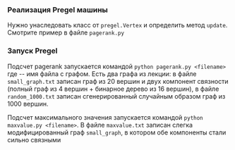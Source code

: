 ### Реализация Pregel машины
Нужно унаследовать класс от `pregel.Vertex` и определить метод `update`. Смотрите пример в файле `pagerank.py`

### Запуск Pregel

Подсчет pagerank запускается командой `python pagerank.py <filename>` где <filename> -- имя файла с графом. Есть два  графа из лекции: в файле `small_graph.txt` записан граф из 20 вершин и двух компонент связности (полный граф из 4 вершин + бинарное дерево из 16 вершин), в файле `random_1000.txt` записан сгенерированный случайным образом граф из 1000 вершин.

Подсчет максимального значения запускается командой `python maxvalue.py <filename>`. В файле `maxvalue.txt` записан слегка модифицированный граф `small_graph`, в котором обе компоненты стали сильно связными 
